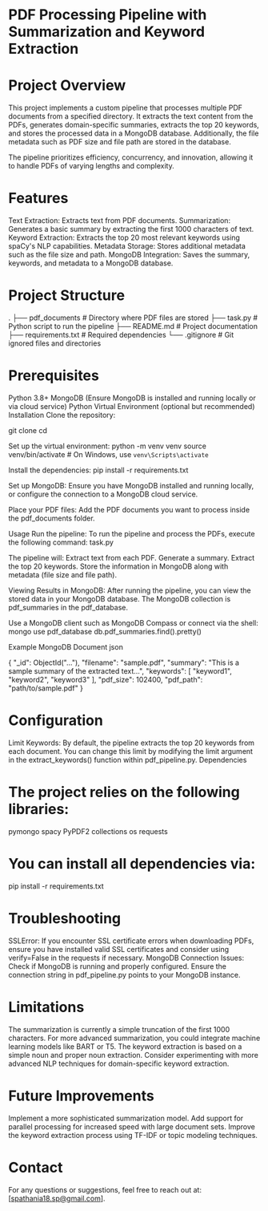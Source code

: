 # PDF Processing Pipeline with Summarization and Keyword Extraction


# Project Overview
This project implements a custom pipeline that processes multiple PDF documents from a specified directory. It extracts the text content from the PDFs, generates domain-specific summaries, extracts the top 20 keywords, and stores the processed data in a MongoDB database. Additionally, the file metadata such as PDF size and file path are stored in the database.

The pipeline prioritizes efficiency, concurrency, and innovation, allowing it to handle PDFs of varying lengths and complexity.

# Features
Text Extraction: Extracts text from PDF documents.
Summarization: Generates a basic summary by extracting the first 1000 characters of text.
Keyword Extraction: Extracts the top 20 most relevant keywords using spaCy's NLP capabilities.
Metadata Storage: Stores additional metadata such as the file size and path.
MongoDB Integration: Saves the summary, keywords, and metadata to a MongoDB database.

# Project Structure
.
├── pdf_documents        # Directory where PDF files are stored
├── task.py      # Python script to run the pipeline
├── README.md            # Project documentation
├── requirements.txt     # Required dependencies
└── .gitignore           # Git ignored files and directories

# Prerequisites

Python 3.8+
MongoDB (Ensure MongoDB is installed and running locally or via cloud service)
Python Virtual Environment (optional but recommended)
Installation
Clone the repository:

git clone <your-repository-url>
cd <your-repository-directory>

Set up the virtual environment:
python -m venv venv
source venv/bin/activate  # On Windows, use `venv\Scripts\activate`

Install the dependencies:
pip install -r requirements.txt

Set up MongoDB:
Ensure you have MongoDB installed and running locally, or configure the connection to a MongoDB cloud service.

Place your PDF files:
Add the PDF documents you want to process inside the pdf_documents folder.

Usage
Run the pipeline:
To run the pipeline and process the PDFs, execute the following command:
task.py

The pipeline will:
Extract text from each PDF.
Generate a summary.
Extract the top 20 keywords.
Store the information in MongoDB along with metadata (file size and file path).

Viewing Results in MongoDB:
After running the pipeline, you can view the stored data in your MongoDB database. The MongoDB collection is pdf_summaries in the pdf_database.

Use a MongoDB client such as MongoDB Compass or connect via the shell:
mongo
use pdf_database
db.pdf_summaries.find().pretty()

Example MongoDB Document
json

{
    "_id": ObjectId("..."),
    "filename": "sample.pdf",
    "summary": "This is a sample summary of the extracted text...",
    "keywords": [
        "keyword1",
        "keyword2",
        "keyword3"
    ],
    "pdf_size": 102400, 
    "pdf_path": "path/to/sample.pdf"
}

# Configuration
Limit Keywords: By default, the pipeline extracts the top 20 keywords from each document. You can change this limit by modifying the limit argument in the extract_keywords() function within pdf_pipeline.py.
Dependencies

# The project relies on the following libraries:
pymongo
spacy
PyPDF2
collections
os
requests

# You can install all dependencies via:
pip install -r requirements.txt

# Troubleshooting
SSLError: If you encounter SSL certificate errors when downloading PDFs, ensure you have installed valid SSL certificates and consider using verify=False in the requests if necessary.
MongoDB Connection Issues: Check if MongoDB is running and properly configured. Ensure the connection string in pdf_pipeline.py points to your MongoDB instance.
# Limitations
The summarization is currently a simple truncation of the first 1000 characters. For more advanced summarization, you could integrate machine learning models like BART or T5.
The keyword extraction is based on a simple noun and proper noun extraction. Consider experimenting with more advanced NLP techniques for domain-specific keyword extraction.
# Future Improvements
Implement a more sophisticated summarization model.
Add support for parallel processing for increased speed with large document sets.
Improve the keyword extraction process using TF-IDF or topic modeling techniques.


# Contact
For any questions or suggestions, feel free to reach out at: [spathania18.sp@gmail.com].
